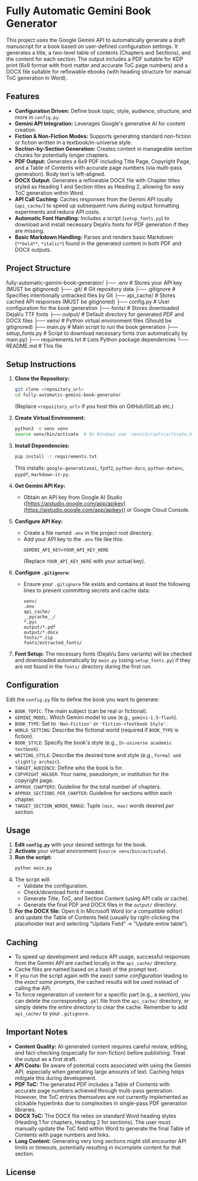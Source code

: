 # Fully Automatic Gemini Book Generator

This project uses the Google Gemini API to automatically generate a draft manuscript for a book based on user-defined configuration settings. It generates a title, a two-level table of contents (Chapters and Sections), and the content for each section. The output includes a PDF suitable for KDP print (6x9 format with front matter and accurate ToC page numbers) and a DOCX file suitable for reflowable ebooks (with heading structure for manual ToC generation in Word).

## Features

* **Configuration Driven:** Define book topic, style, audience, structure, and more in `config.py`.
* **Gemini API Integration:** Leverages Google's generative AI for content creation.
* **Fiction & Non-Fiction Modes:** Supports generating standard non-fiction or fiction written in a textbook/in-universe style.
* **Section-by-Section Generation:** Creates content in manageable section chunks for potentially longer chapters.
* **PDF Output:** Generates a 6x9 PDF including Title Page, Copyright Page, and a Table of Contents with accurate page numbers (via multi-pass generation). Body text is left-aligned.
* **DOCX Output:** Generates a reflowable DOCX file with Chapter titles styled as Heading 1 and Section titles as Heading 2, allowing for easy ToC generation within Word.
* **API Call Caching:** Caches responses from the Gemini API locally (`api_cache/`) to speed up subsequent runs during output formatting experiments and reduce API costs.
* **Automatic Font Handling:** Includes a script (`setup_fonts.py`) to download and install necessary DejaVu fonts for PDF generation if they are missing.
* **Basic Markdown Handling:** Parses and renders basic Markdown (`**bold**`, `*italic*`) found in the generated content in both PDF and DOCX outputs.

## Project Structure

fully-automatic-gemini-book-generator/
├── .env                  # Stores your API key (MUST be gitignored)
├── .git/                 # Git repository data
├── .gitignore            # Specifies intentionally untracked files by Git
├── api_cache/            # Stores cached API responses (MUST be gitignored)
├── config.py             # User configuration for the book generation
├── fonts/                # Stores downloaded DejaVu TTF fonts
├── output/               # Default directory for generated PDF and DOCX files
├── venv/                 # Python virtual environment files (Should be gitignored)
├── main.py               # Main script to run the book generation
├── setup_fonts.py        # Script to download necessary fonts (run automatically by main.py)
├── requirements.txt      # Lists Python package dependencies
└── README.md             # This file


## Setup Instructions

1.  **Clone the Repository:**
    ```bash
    git clone <repository_url>
    cd fully-automatic-gemini-book-generator
    ```
    (Replace `<repository_url>` if you host this on GitHub/GitLab etc.)

2.  **Create Virtual Environment:**
    ```bash
    python3 -m venv venv
    source venv/bin/activate  # On Windows use `venv\Scripts\activate.bat` or `venv\Scripts\Activate.ps1`
    ```

3.  **Install Dependencies:**
    ```bash
    pip install -r requirements.txt
    ```
    This installs: `google-generativeai`, `fpdf2`, `python-docx`, `python-dotenv`, `pypdf`, `markdown-it-py`.

4.  **Get Gemini API Key:**
    * Obtain an API key from Google AI Studio ([https://aistudio.google.com/app/apikey](https://aistudio.google.com/app/apikey)) or Google Cloud Console.

5.  **Configure API Key:**
    * Create a file named `.env` in the project root directory.
    * Add your API key to the `.env` file like this:
        ```
        GEMINI_API_KEY=YOUR_API_KEY_HERE
        ```
        (Replace `YOUR_API_KEY_HERE` with your actual key).

6.  **Configure `.gitignore`:**
    * Ensure your `.gitignore` file exists and contains at least the following lines to prevent committing secrets and cache data:
        ```gitignore
        venv/
        .env
        api_cache/
        __pycache__/
        *.pyc
        output/*.pdf
        output/*.docx
        fonts/*.zip
        fonts/extracted_fonts/
        ```

7.  **Font Setup:** The necessary fonts (DejaVu Sans variants) will be checked and downloaded automatically by `main.py` (using `setup_fonts.py`) if they are not found in the `fonts/` directory during the first run.

## Configuration

Edit the `config.py` file to define the book you want to generate:

* `BOOK_TOPIC`: The main subject (can be real or fictional).
* `GEMINI_MODEL`: Which Gemini model to use (e.g., `gemini-1.5-flash`).
* `BOOK_TYPE`: Set to `'Non-Fiction'` or `'Fiction->Textbook Style'`.
* `WORLD_SETTING`: Describe the fictional world (required if `BOOK_TYPE` is fiction).
* `BOOK_STYLE`: Specify the book's style (e.g., `In-universe academic textbook`).
* `WRITING_STYLE`: Describe the desired tone and style (e.g., `Formal and slightly archaic`).
* `TARGET_AUDIENCE`: Define who the book is for.
* `COPYRIGHT_HOLDER`: Your name, pseudonym, or institution for the copyright page.
* `APPROX_CHAPTERS`: Guideline for the total number of chapters.
* `APPROX_SECTIONS_PER_CHAPTER`: Guideline for sections within each chapter.
* `TARGET_SECTION_WORDS_RANGE`: Tuple `(min, max)` words desired *per section*.

## Usage

1.  **Edit `config.py`** with your desired settings for the book.
2.  **Activate** your virtual environment (`source venv/bin/activate`).
3.  **Run the script:**
    ```bash
    python main.py
    ```
4.  The script will:
    * Validate the configuration.
    * Check/download fonts if needed.
    * Generate Title, ToC, and Section Content (using API calls or cache).
    * Generate the final PDF and DOCX files in the `output/` directory.
5.  **For the DOCX file:** Open it in Microsoft Word (or a compatible editor) and update the Table of Contents field (usually by right-clicking the placeholder text and selecting "Update Field" -> "Update entire table").

## Caching

* To speed up development and reduce API usage, successful responses from the Gemini API are cached locally in the `api_cache/` directory.
* Cache files are named based on a hash of the prompt text.
* If you run the script again with the *exact same configuration* leading to the *exact same prompts*, the cached results will be used instead of calling the API.
* To force regeneration of content for a specific part (e.g., a section), you can delete the corresponding `.pkl` file from the `api_cache/` directory, or simply delete the entire directory to clear the cache. Remember to add `api_cache/` to your `.gitignore`.

## Important Notes

* **Content Quality:** AI-generated content requires careful review, editing, and fact-checking (especially for non-fiction) before publishing. Treat the output as a first draft.
* **API Costs:** Be aware of potential costs associated with using the Gemini API, especially when generating large amounts of text. Caching helps mitigate this during development.
* **PDF ToC:** The generated PDF includes a Table of Contents with accurate page numbers achieved through multi-pass generation. However, the ToC entries themselves are *not* currently implemented as clickable hyperlinks due to complexities in single-pass PDF generation libraries.
* **DOCX ToC:** The DOCX file relies on standard Word heading styles (Heading 1 for chapters, Heading 2 for sections). The user *must* manually update the ToC field within Word to generate the final Table of Contents with page numbers and links.
* **Long Content:** Generating very long sections might still encounter API limits or timeouts, potentially resulting in incomplete content for that section.

## License